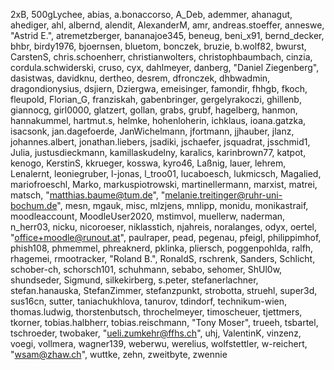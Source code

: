 2xB,
500gLychee,
abias,
a.bonaccorso,
A_Deb,
ademmer,
ahanagut,
ahediger,
ahl,
albernd,
alendit,
AlexanderM,
amr,
andreas.stoeffer,
anneswe,
"Astrid E.",
atremetzberger,
bananajoe345,
beneug,
beni_x91,
bernd_decker,
bhbr,
birdy1976,
bjoernsen,
bluetom,
bonczek,
bruzie,
b.wolf82,
bwurst,
CarstenS,
chris.schoenherr,
christianwolters,
christophbaumbach,
cinzia,
cordula.schwiderski,
cruso,
cyx,
dahlmeyer,
danberg,
"Daniel Ziegenberg",
dasistwas,
davidknu,
dertheo,
desrem,
dfronczek,
dhbwadmin,
dragondionysius,
dsjiern,
Dziergwa,
emeisinger,
famondir,
fhhgb,
fkoch,
fleupold,
Florian_G,
franziskah,
gabenbringer,
gergelyrakoczi,
ghillenb,
giannocg,
girl0000,
glatzert,
gollan,
grabs,
grubf,
hagelberg,
hanmon,
hannakummel,
hartmut.s,
helmke,
hohenloherin,
ichklaus,
ioana.gatzka,
isacsonk,
jan.dagefoerde,
JanWichelmann,
jfortmann,
jjhauber,
jlanz,
johannes.albert,
jonathan.liebers,
jsadiki,
jschaefer,
jsquadrat,
jsschmid1,
Julia,
justusdieckmann,
kamillaskudelny,
karalics,
karinbrown77,
katpot,
kenogo,
KerstinS,
kkrueger,
kosswa,
kyro46,
Laßnig,
lauer,
lehrem,
Lenalernt,
leoniegruber,
l-jonas,
l_troo01,
lucaboesch,
lukmicsch,
Magalied,
mariofroeschl,
Marko,
markuspiotrowski,
martinellermann,
marxist,
matrei,
matsch,
"matthias.baume@tum.de",
"melanie.treitinger@ruhr-uni-bochum.de",
mesn,
mgauk,
misc,
mlzjens,
mnlipp,
monidu,
monikastraif,
moodleaccount,
MoodleUser2020,
mstimvol,
muellerw,
naderman,
n_herr03,
nicku,
nicoroeser,
niklasstich,
njahreis,
noralanges,
odyx,
oertel,
"office+moodle@runout.at",
paulraper,
pead,
pegenau,
pfeigl,
philippimhof,
phish108,
phmemmel,
phreaknerd,
pklinka,
pliersch,
poggenpohlda,
ralfh,
rhagemei,
rmootracker,
"Roland B.",
RonaldS,
rschrenk,
Sanders,
Schlicht,
schober-ch,
schorsch101,
schuhmann,
sebabo,
sehomer,
ShUl0w,
shundseder,
Sigmund,
silkekirberg,
s.peter,
stefanerlachner,
stefan.hanauska,
StefanZimmer,
stefanzpunkt,
strobotta,
struehl,
super3d,
sus16cn,
sutter,
taniachukhlova,
tanurov,
tdindorf,
technikum-wien,
thomas.ludwig,
thorstenbutsch,
throchelmeyer,
timoscheuer,
tjettmers,
tkorner,
tobias.halbherr,
tobias.reischmann,
"Tony Moser",
trueeh,
tsbartel,
tschroeder,
twobaker,
"ueli.zumkehr@ffhs.ch",
uhj,
ValentinK,
vinzenz,
voegi,
vollmera,
wagner139,
weberwu,
werelius,
wolfstettler,
w-reichert,
"wsam@zhaw.ch",
wuttke,
zehn,
zweitbyte,
zwennie
